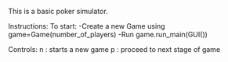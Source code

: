 This is a basic poker simulator. 

Instructions:
To start:
-Create a new Game using game=Game(number_of_players)
-Run game.run_main(GUI())

Controls:
n : starts a new game
p : proceed to next stage of game
